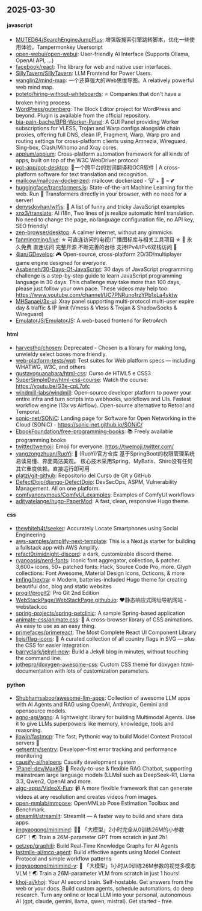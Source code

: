 ## 2025-03-30

#### javascript
* [MUTED64/SearchEngineJumpPlus](https://github.com/MUTED64/SearchEngineJumpPlus): 增强版搜索引擎跳转脚本，优化一些使用体验，Tampermonkey Userscript
* [open-webui/open-webui](https://github.com/open-webui/open-webui): User-friendly AI Interface (Supports Ollama, OpenAI API, ...)
* [facebook/react](https://github.com/facebook/react): The library for web and native user interfaces.
* [SillyTavern/SillyTavern](https://github.com/SillyTavern/SillyTavern): LLM Frontend for Power Users.
* [wanglin2/mind-map](https://github.com/wanglin2/mind-map): 一个还算强大的Web思维导图。A relatively powerful web mind map.
* [poteto/hiring-without-whiteboards](https://github.com/poteto/hiring-without-whiteboards): ⭐️ Companies that don't have a broken hiring process
* [WordPress/gutenberg](https://github.com/WordPress/gutenberg): The Block Editor project for WordPress and beyond. Plugin is available from the official repository.
* [bia-pain-bache/BPB-Worker-Panel](https://github.com/bia-pain-bache/BPB-Worker-Panel): A GUI Panel providing Worker subscriptions for VLESS, Trojan and Warp configs alongside chain proxies, offering full DNS, clean IP, Fragment, Warp, Warp pro and routing settings for cross-platform clients using Amnezia, Wireguard, Sing-box, Clash/Mihomo and Xray cores.
* [appium/appium](https://github.com/appium/appium): Cross-platform automation framework for all kinds of apps, built on top of the W3C WebDriver protocol
* [pot-app/pot-desktop](https://github.com/pot-app/pot-desktop): 🌈一个跨平台的划词翻译和OCR软件 | A cross-platform software for text translation and recognition.
* [mailcow/mailcow-dockerized](https://github.com/mailcow/mailcow-dockerized): mailcow: dockerized - 🐮 + 🐋 = 💕
* [huggingface/transformers.js](https://github.com/huggingface/transformers.js): State-of-the-art Machine Learning for the web. Run 🤗 Transformers directly in your browser, with no need for a server!
* [denysdovhan/wtfjs](https://github.com/denysdovhan/wtfjs): 🤪 A list of funny and tricky JavaScript examples
* [xnx3/translate](https://github.com/xnx3/translate): AI i18n, Two lines of js realize automatic html translation. No need to change the page, no language configuration file, no API key, SEO friendly!
* [zen-browser/desktop](https://github.com/zen-browser/desktop): A calmer internet, without any gimmicks.
* [fanmingming/live](https://github.com/fanmingming/live): ✯ 可直连访问的电视/广播图标库与相关工具项目 ✯ 🔕 永久免费 直连访问 完整开源 不断完善的台标 支持IPv4/IPv6双栈访问 🔕
* [4ian/GDevelop](https://github.com/4ian/GDevelop): 🎮 Open-source, cross-platform 2D/3D/multiplayer game engine designed for everyone.
* [Asabeneh/30-Days-Of-JavaScript](https://github.com/Asabeneh/30-Days-Of-JavaScript): 30 days of JavaScript programming challenge is a step-by-step guide to learn JavaScript programming language in 30 days. This challenge may take more than 100 days, please just follow your own pace. These videos may help too: https://www.youtube.com/channel/UC7PNRuno1rzYPb1xLa4yktw
* [MHSanaei/3x-ui](https://github.com/MHSanaei/3x-ui): Xray panel supporting multi-protocol multi-user expire day & traffic & IP limit (Vmess & Vless & Trojan & ShadowSocks & Wireguard)
* [EmulatorJS/EmulatorJS](https://github.com/EmulatorJS/EmulatorJS): A web-based frontend for RetroArch

#### html
* [harvesthq/chosen](https://github.com/harvesthq/chosen): Deprecated - Chosen is a library for making long, unwieldy select boxes more friendly.
* [web-platform-tests/wpt](https://github.com/web-platform-tests/wpt): Test suites for Web platform specs — including WHATWG, W3C, and others
* [gustavoguanabara/html-css](https://github.com/gustavoguanabara/html-css): Curso de HTML5 e CSS3
* [SuperSimpleDev/html-css-course](https://github.com/SuperSimpleDev/html-css-course): Watch the course: https://youtu.be/G3e-cpL7ofc
* [windmill-labs/windmill](https://github.com/windmill-labs/windmill): Open-source developer platform to power your entire infra and turn scripts into webhooks, workflows and UIs. Fastest workflow engine (13x vs Airflow). Open-source alternative to Retool and Temporal.
* [sonic-net/SONiC](https://github.com/sonic-net/SONiC): Landing page for Software for Open Networking in the Cloud (SONiC) - https://sonic-net.github.io/SONiC/
* [EbookFoundation/free-programming-books](https://github.com/EbookFoundation/free-programming-books): 📚 Freely available programming books
* [twitter/twemoji](https://github.com/twitter/twemoji): Emoji for everyone. https://twemoji.twitter.com/
* [yangzongzhuan/RuoYi](https://github.com/yangzongzhuan/RuoYi): 🎉 (RuoYi)官方仓库 基于SpringBoot的权限管理系统 易读易懂、界面简洁美观。 核心技术采用Spring、MyBatis、Shiro没有任何其它重度依赖。直接运行即可用
* [platzi/git-github](https://github.com/platzi/git-github): Repositorio del Curso de Git y GitHub
* [DefectDojo/django-DefectDojo](https://github.com/DefectDojo/django-DefectDojo): DevSecOps, ASPM, Vulnerability Management. All on one platform.
* [comfyanonymous/ComfyUI_examples](https://github.com/comfyanonymous/ComfyUI_examples): Examples of ComfyUI workflows
* [adityatelange/hugo-PaperMod](https://github.com/adityatelange/hugo-PaperMod): A fast, clean, responsive Hugo theme.

#### css
* [thewhiteh4t/seeker](https://github.com/thewhiteh4t/seeker): Accurately Locate Smartphones using Social Engineering
* [aws-samples/amplify-next-template](https://github.com/aws-samples/amplify-next-template): This is a Next.js starter for building a fullstack app with AWS Amplify.
* [refact0r/midnight-discord](https://github.com/refact0r/midnight-discord): a dark, customizable discord theme.
* [ryanoasis/nerd-fonts](https://github.com/ryanoasis/nerd-fonts): Iconic font aggregator, collection, & patcher. 3,600+ icons, 50+ patched fonts: Hack, Source Code Pro, more. Glyph collections: Font Awesome, Material Design Icons, Octicons, & more
* [imfing/hextra](https://github.com/imfing/hextra): 🔯 Modern, batteries-included Hugo theme for creating beautiful doc, blog and static websites
* [progit/progit2](https://github.com/progit/progit2): Pro Git 2nd Edition
* [WebStackPage/WebStackPage.github.io](https://github.com/WebStackPage/WebStackPage.github.io): ❤️静态响应式网址导航网站 - webstack.cc
* [spring-projects/spring-petclinic](https://github.com/spring-projects/spring-petclinic): A sample Spring-based application
* [animate-css/animate.css](https://github.com/animate-css/animate.css): 🍿 A cross-browser library of CSS animations. As easy to use as an easy thing.
* [primefaces/primereact](https://github.com/primefaces/primereact): The Most Complete React UI Component Library
* [lipis/flag-icons](https://github.com/lipis/flag-icons): 🎏 A curated collection of all country flags in SVG — plus the CSS for easier integration
* [barryclark/jekyll-now](https://github.com/barryclark/jekyll-now): Build a Jekyll blog in minutes, without touching the command line.
* [jothepro/doxygen-awesome-css](https://github.com/jothepro/doxygen-awesome-css): Custom CSS theme for doxygen html-documentation with lots of customization parameters.

#### python
* [Shubhamsaboo/awesome-llm-apps](https://github.com/Shubhamsaboo/awesome-llm-apps): Collection of awesome LLM apps with AI Agents and RAG using OpenAI, Anthropic, Gemini and opensource models.
* [agno-agi/agno](https://github.com/agno-agi/agno): A lightweight library for building Multimodal Agents. Use it to give LLMs superpowers like memory, knowledge, tools and reasoning.
* [jlowin/fastmcp](https://github.com/jlowin/fastmcp): The fast, Pythonic way to build Model Context Protocol servers 🚀
* [getsentry/sentry](https://github.com/getsentry/sentry): Developer-first error tracking and performance monitoring
* [causify-ai/helpers](https://github.com/causify-ai/helpers): Causify development system
* [1Panel-dev/MaxKB](https://github.com/1Panel-dev/MaxKB): 💬 Ready-to-use & flexible RAG Chatbot, supporting mainstream large language models (LLMs) such as DeepSeek-R1, Llama 3.3, Qwen2, OpenAI and more.
* [aigc-apps/VideoX-Fun](https://github.com/aigc-apps/VideoX-Fun): 📹 A more flexible framework that can generate videos at any resolution and creates videos from images.
* [open-mmlab/mmpose](https://github.com/open-mmlab/mmpose): OpenMMLab Pose Estimation Toolbox and Benchmark.
* [streamlit/streamlit](https://github.com/streamlit/streamlit): Streamlit — A faster way to build and share data apps.
* [jingyaogong/minimind](https://github.com/jingyaogong/minimind): 🚀🚀 「大模型」2小时完全从0训练26M的小参数GPT！🌏 Train a 26M-parameter GPT from scratch in just 2h!
* [getzep/graphiti](https://github.com/getzep/graphiti): Build Real-Time Knowledge Graphs for AI Agents
* [lastmile-ai/mcp-agent](https://github.com/lastmile-ai/mcp-agent): Build effective agents using Model Context Protocol and simple workflow patterns
* [jingyaogong/minimind-v](https://github.com/jingyaogong/minimind-v): 🚀 「大模型」1小时从0训练26M参数的视觉多模态VLM！🌏 Train a 26M-parameter VLM from scratch in just 1 hours!
* [khoj-ai/khoj](https://github.com/khoj-ai/khoj): Your AI second brain. Self-hostable. Get answers from the web or your docs. Build custom agents, schedule automations, do deep research. Turn any online or local LLM into your personal, autonomous AI (gpt, claude, gemini, llama, qwen, mistral). Get started - free.
